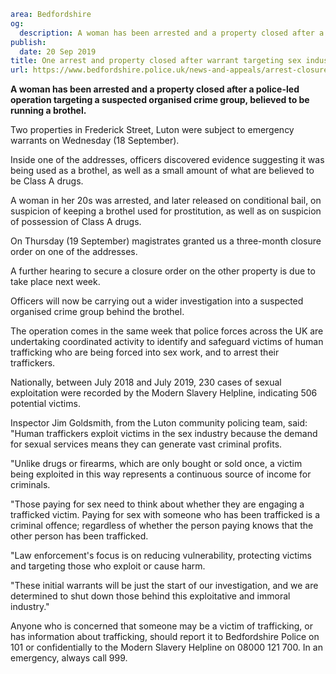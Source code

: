 ```yaml
area: Bedfordshire
og:
  description: A woman has been arrested and a property closed after a police-led operation targeting a suspected organised crime group, believed to be running a brothel.
publish:
  date: 20 Sep 2019
title: One arrest and property closed after warrant targeting sex industry
url: https://www.bedfordshire.police.uk/news-and-appeals/arrest-closure-sex-industry-sep2019
```

**A woman has been arrested and a property closed after a police-led operation targeting a suspected organised crime group, believed to be running a brothel.**

Two properties in Frederick Street, Luton were subject to emergency warrants on Wednesday (18 September).

Inside one of the addresses, officers discovered evidence suggesting it was being used as a brothel, as well as a small amount of what are believed to be Class A drugs.

A woman in her 20s was arrested, and later released on conditional bail, on suspicion of keeping a brothel used for prostitution, as well as on suspicion of possession of Class A drugs.

On Thursday (19 September) magistrates granted us a three-month closure order on one of the addresses.

A further hearing to secure a closure order on the other property is due to take place next week.

Officers will now be carrying out a wider investigation into a suspected organised crime group behind the brothel.

The operation comes in the same week that police forces across the UK are undertaking coordinated activity to identify and safeguard victims of human trafficking who are being forced into sex work, and to arrest their traffickers.

Nationally, between July 2018 and July 2019, 230 cases of sexual exploitation were recorded by the Modern Slavery Helpline, indicating 506 potential victims.

Inspector Jim Goldsmith, from the Luton community policing team, said: "Human traffickers exploit victims in the sex industry because the demand for sexual services means they can generate vast criminal profits.

"Unlike drugs or firearms, which are only bought or sold once, a victim being exploited in this way represents a continuous source of income for criminals.

"Those paying for sex need to think about whether they are engaging a trafficked victim. Paying for sex with someone who has been trafficked is a criminal offence; regardless of whether the person paying knows that the other person has been trafficked.

"Law enforcement's focus is on reducing vulnerability, protecting victims and targeting those who exploit or cause harm.

"These initial warrants will be just the start of our investigation, and we are determined to shut down those behind this exploitative and immoral industry."

Anyone who is concerned that someone may be a victim of trafficking, or has information about trafficking, should report it to Bedfordshire Police on 101 or confidentially to the Modern Slavery Helpline on 08000 121 700. In an emergency, always call 999.
